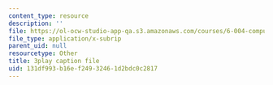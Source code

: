```yaml
---
content_type: resource
description: ''
file: https://ol-ocw-studio-app-qa.s3.amazonaws.com/courses/6-004-computation-structures-spring-2017/131df993b16ef24932461d2bdc0c2817_3VGZANOQXAM.srt
file_type: application/x-subrip
parent_uid: null
resourcetype: Other
title: 3play caption file
uid: 131df993-b16e-f249-3246-1d2bdc0c2817
---
```

